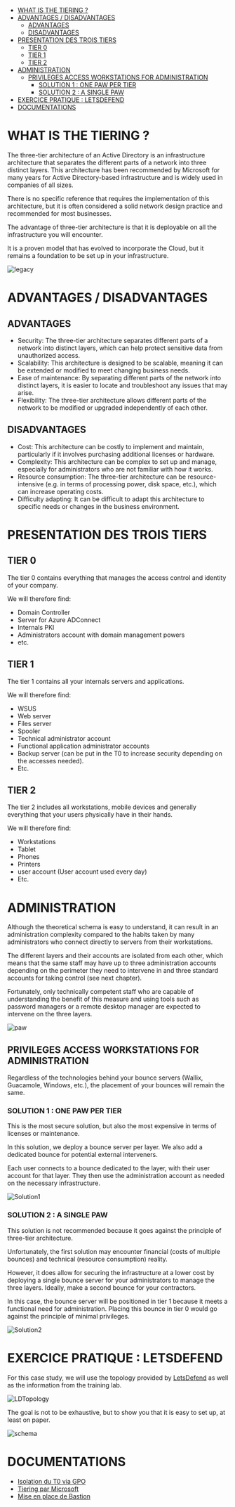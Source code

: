- [WHAT IS THE TIERING ?](#what-is-the-tiering-)
- [ADVANTAGES / DISADVANTAGES](#advantages--disadvantages)
  - [ADVANTAGES](#advantages)
  - [DISADVANTAGES](#disadvantages)
- [PRESENTATION DES TROIS TIERS](#presentation-des-trois-tiers)
  - [TIER 0](#tier-0)
  - [TIER 1](#tier-1)
  - [TIER 2](#tier-2)
- [ADMINISTRATION](#administration)
  - [PRIVILEGES ACCESS WORKSTATIONS FOR ADMINISTRATION](#privileges-access-workstations-for-administration)
    - [SOLUTION 1 : ONE PAW PER TIER](#solution-1--one-paw-per-tier)
    - [SOLUTION 2 : A SINGLE PAW](#solution-2--a-single-paw)
- [EXERCICE PRATIQUE : LETSDEFEND](#exercice-pratique--letsdefend)
- [DOCUMENTATIONS](#documentations)

# WHAT IS THE TIERING ?
The three-tier architecture of an Active Directory is an infrastructure architecture that separates the different parts of a network into three distinct layers. This architecture has been recommended by Microsoft for many years for Active Directory-based infrastructure and is widely used in companies of all sizes.

There is no specific reference that requires the implementation of this architecture, but it is often considered a solid network design practice and recommended for most businesses.

The advantage of three-tier architecture is that it is deployable on all the infrastructure you will encounter.

It is a proven model that has evolved to incorporate the Cloud, but it remains a foundation to be set up in your infrastructure.

![legacy](Images/legacy-tier-model.png)

# ADVANTAGES / DISADVANTAGES
## ADVANTAGES
* Security: The three-tier architecture separates different parts of a network into distinct layers, which can help protect sensitive data from unauthorized access.
* Scalability: This architecture is designed to be scalable, meaning it can be extended or modified to meet changing business needs.
* Ease of maintenance: By separating different parts of the network into distinct layers, it is easier to locate and troubleshoot any issues that may arise.
* Flexibility: The three-tier architecture allows different parts of the network to be modified or upgraded independently of each other.
## DISADVANTAGES
* Cost: This architecture can be costly to implement and maintain, particularly if it involves purchasing additional licenses or hardware.
* Complexity: This architecture can be complex to set up and manage, especially for administrators who are not familiar with how it works.
* Resource consumption: The three-tier architecture can be resource-intensive (e.g. in terms of processing power, disk space, etc.), which can increase operating costs.
* Difficulty adapting: It can be difficult to adapt this architecture to specific needs or changes in the business environment.

# PRESENTATION DES TROIS TIERS
## TIER 0
The tier 0 contains everything that manages the access control and identity of your company.

We will therefore find: 
* Domain Controller
* Server for Azure ADConnect
* Internals PKI
* Administrators account with domain management powers
* etc.

## TIER 1
The tier 1 contains all your internals servers and applications. 

We will therefore find:  
* WSUS 
* Web server
* Files server
* Spooler 
* Technical administrator account 
* Functional application administrator accounts
* Backup server (can be put in the T0 to increase security depending on the accesses needed). 
* Etc. 

## TIER 2
The tier 2 includes all workstations, mobile devices and generally everything that your users physically have in their hands. 

We will therefore find: 
* Workstations 
* Tablet 
* Phones
* Printers 
* user account (User account used every day)
* Etc. 

# ADMINISTRATION
Although the theoretical schema is easy to understand, it can result in an administration complexity compared to the habits taken by many administrators who connect directly to servers from their workstations.

The different layers and their accounts are isolated from each other, which means that the same staff may have up to three administration accounts depending on the perimeter they need to intervene in and three standard accounts for taking control (see next chapter).

Fortunately, only technically competent staff who are capable of understanding the benefit of this measure and using tools such as password managers or a remote desktop manager are expected to intervene on the three layers.

![paw](./Images/PAW.png)

## PRIVILEGES ACCESS WORKSTATIONS FOR ADMINISTRATION
Regardless of the technologies behind your bounce servers (Wallix, Guacamole, Windows, etc.), the placement of your bounces will remain the same.

### SOLUTION 1 : ONE PAW PER TIER
This is the most secure solution, but also the most expensive in terms of licenses or maintenance.

In this solution, we deploy a bounce server per layer. We also add a dedicated bounce for potential external interveners.

Each user connects to a bounce dedicated to the layer, with their user account for that layer.
They then use the administration account as needed on the necessary infrastructure.

![Solution1](Images/Solution1.drawio.png)

### SOLUTION 2 : A SINGLE PAW
This solution is not recommended because it goes against the principle of three-tier architecture.

Unfortunately, the first solution may encounter financial (costs of multiple bounces) and technical (resource consumption) reality.

However, it does allow for securing the infrastructure at a lower cost by deploying a single bounce server for your administrators to manage the three layers. Ideally, make a second bounce for your contractors.

In this case, the bounce server will be positioned in tier 1 because it meets a functional need for administration. Placing this bounce in tier 0 would go against the principle of minimal privileges.

![Solution2](Images/Solution2.drawio.png)

# EXERCICE PRATIQUE : LETSDEFEND
For this case study, we will use the topology provided by [LetsDefend](https://app.letsdefend.io/tutorial/topology) as well as the information from the training lab.

![LDTopology](Images/LD_topology.png)

The goal is not to be exhaustive, but to show you that it is easy to set up, at least on paper.

![schema](Images/tiering.drawio.png)

# DOCUMENTATIONS
* [Isolation du T0 via GPO](https://techcommunity.microsoft.com/t5/core-infrastructure-and-security/initially-isolate-tier-0-assets-with-group-policy-to-start/ba-p/1184934)
* [Tiering par Microsoft](https://learn.microsoft.com/fr-fr/security/compass/privileged-access-access-model)
* [Mise en place de Bastion](https://learn.microsoft.com/fr-fr/microsoft-identity-manager/pam/planning-bastion-environment)